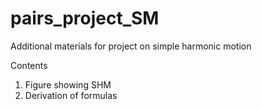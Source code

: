 # pairs_project_SM
Additional materials for project on simple harmonic motion

Contents
1. Figure showing SHM
2. Derivation of formulas
